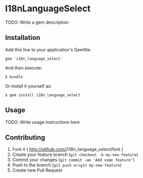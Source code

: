 # I18nLanguageSelect

TODO: Write a gem description

## Installation

Add this line to your application's Gemfile:

    gem 'i18n_language_select'

And then execute:

    $ bundle

Or install it yourself as:

    $ gem install i18n_language_select

## Usage

TODO: Write usage instructions here

## Contributing

1. Fork it ( http://github.com/<my-github-username>/i18n_language_select/fork )
2. Create your feature branch (`git checkout -b my-new-feature`)
3. Commit your changes (`git commit -am 'Add some feature'`)
4. Push to the branch (`git push origin my-new-feature`)
5. Create new Pull Request
